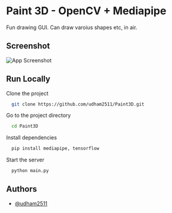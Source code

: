 
# Paint 3D - OpenCV + Mediapipe

Fun drawing GUI. Can draw varoius shapes etc, in air.
## Screenshot

![App Screenshot](https://via.placeholder.com/468x300?text=App+Screenshot+Here)
## Run Locally

Clone the project

```bash
  git clone https://github.com/udham2511/Paint3D.git
```

Go to the project directory

```bash
  cd Paint3D
```

Install dependencies

```bash
  pip install mediapipe, tensorflow
```

Start the server

```bash
  python main.py
```


## Authors

- [@udham2511](https://www.github.com/udham2511)

